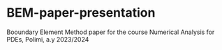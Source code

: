 # BEM-paper-presentation
 Booundary Element Method paper for the course Numerical Analysis for PDEs, Polimi, a.y 2023/2024
